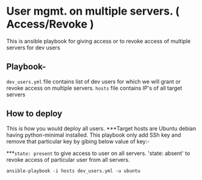 # User mgmt. on multiple servers. ( Access/Revoke )

This is ansible playbook for giving access or to revoke access of multiple servers for dev users 


## Playbook-
`dev_users.yml` file contains list of dev users for which we will grant or revoke access on multiple servers.
`hosts` file contains IP's of all target servers


## How to deploy

This is how you would deploy all users.
***Target hosts are Ubuntu debian having python-minimal installed. This playbook only add SSh key and remove that particular key by gibing below value of key:-

***`state: present` to give access to user on all servers.
'state: absent' to revoke access of particular user from all servers.

```console
ansible-playbook -i hosts dev_users.yml -u ubuntu
